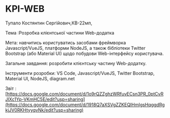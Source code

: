 # KPI-WEB
Тупало Костянтин Сергійович,КВ-22мп,

Тема :Розробка клієнтської частини Web-додатка

Мета: навчитись користуватись засобами фреймворка Javascript/VueJS, платформи NodeJS, а також бібліотеки Twitter Bootstrap (або Material UI) щодо побудови Web-інтерфейсу користувача.

Загальне завдання: розробити клієнтську частину Web-додатку.

Інструменти розробки: VS Code, Javascript/VueJS, Twitter Bootstrap, Material UI, NodeJS, diagram.net

Звіт : [https://docs.google.com/document/d/1o9rQZZghzWRfuvECsn3PR_0ptCvRJIXc1Yp-VKmHC5E/edit?usp=sharing](https://docs.google.com/document/d/1918Q7aXSVgZZKEQIHmIgsHqggdRgkjJV0RKHtyyqvNk/edit?usp=sharing)
